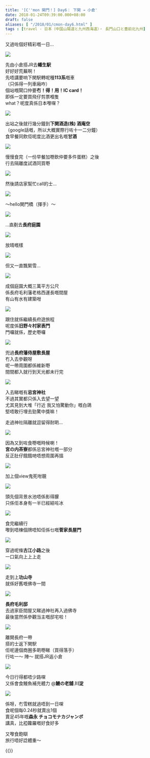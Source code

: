 ```yaml
---
title: '[C''mon 関門！] Day6： 下関 → 小倉'
date: 2018-01-24T09:39:00.000+08:00
draft: false
aliases: [ "/2018/01/cmon-day6.html" ]
tags : [travel - 日本（中国山陽道と九州西海道）・ 長門山口と豊前北九州]
---
```


又過咗個好精彩嘅一日...  

[![](https://c1.staticflickr.com/5/4605/39797387391_1fe97c575a_z.jpg)](https://c1.staticflickr.com/5/4605/39797387391_1fe97c575a_z.jpg)

先由小倉搭JR去**幡生駅**  
好好好荒蕪啊！  
先唔講要响下関駅轉呢種**113系**嘅車  
（只係得一列車廂咋）  
個站嘅閘口仲要**冇！得！用！IC card！**  
即係一定要買飛仔剪票嗰隻  
what？呢度真係日本嚟㗎？  

[![](https://c1.staticflickr.com/5/4610/39797462201_98305ff4f7_z.jpg)](https://c1.staticflickr.com/5/4610/39797462201_98305ff4f7_z.jpg)

出站之後就行幾分鐘到**下関酒造(株) 酒庵空**  
（google話嘅，所以大概實際行咗十一二分鐘）  
食早餐同飲佢呢度比酒更出名嘅**甘酒**  

[![](https://c1.staticflickr.com/5/4714/39087589474_d5ef2485a6_z.jpg)](https://c1.staticflickr.com/5/4714/39087589474_d5ef2485a6_z.jpg)

慢慢食完（一份早餐加嘢飲仲要多件蛋糕）之後  
行去隔離度試酒同買嘢  

[![](https://c1.staticflickr.com/5/4711/24927466057_22038ba01e_z.jpg)](https://c1.staticflickr.com/5/4711/24927466057_22038ba01e_z.jpg)

然後請店家幫忙call的士...  

[![](https://c1.staticflickr.com/5/4618/28019261309_84e8d3dd62_z.jpg)](https://c1.staticflickr.com/5/4618/28019261309_84e8d3dd62_z.jpg)

～hello関門橋（揮手）～  

[![](https://c1.staticflickr.com/5/4710/39087797194_07f15059ac_z.jpg)](https://c1.staticflickr.com/5/4710/39087797194_07f15059ac_z.jpg)

...直剷去**長府庭園**  

[![](https://c1.staticflickr.com/5/4711/39087796324_cb16d997d6_z.jpg)](https://c1.staticflickr.com/5/4711/39087796324_cb16d997d6_z.jpg)

放晴嘅樣  

[![](https://c1.staticflickr.com/5/4678/39087795464_6e94930ee8_z.jpg)](https://c1.staticflickr.com/5/4678/39087795464_6e94930ee8_z.jpg)

但又一直飄緊雪...  

[![](https://c1.staticflickr.com/5/4617/28019527209_ea33a155c3_z.jpg)](https://c1.staticflickr.com/5/4617/28019527209_ea33a155c3_z.jpg)

成個庭園大概三萬平方公尺  
係長府毛利藩老格西運長嘅間屋  
有山有水有建築咁  

[![](https://c1.staticflickr.com/5/4669/38899223245_03d44fef59_z.jpg)](https://c1.staticflickr.com/5/4669/38899223245_03d44fef59_z.jpg)

跟住就係繼續長府遊旅程  
呢度係**旧野々村家表門**  
門囉就係，歷史嘢囉  

[![](https://c1.staticflickr.com/5/4768/38907506455_ae6d3a0495_z.jpg)](https://c1.staticflickr.com/5/4768/38907506455_ae6d3a0495_z.jpg)

兜過**長府藩侍屋敷長屋**  
冇入去參觀呀  
呢一帶周圍都係維新嘢  
間間都入就行到天光都未行完  

[![](https://c1.staticflickr.com/5/4717/24936136777_efe2063bc2_z.jpg)](https://c1.staticflickr.com/5/4717/24936136777_efe2063bc2_z.jpg)

入去睇嘅有**忌宮神社**  
不過其實都只係入去望一望  
尤其見到大堆「行近 我又怕驚動你」嘅白鴿  
堅唔敢行埋去勁驚中獎嘛！  
  
走過神社隔離就逗留得耐啲...  

[![](https://c1.staticflickr.com/5/4756/24936311827_54501ed852_z.jpg)](https://c1.staticflickr.com/5/4756/24936311827_54501ed852_z.jpg)

因為又到咗食嘢嘅時候喇！  
**宮の内茶寮**都係忌宮神社嘅一部分  
反正肚仔餓餓哋唔想周圍再搵  

[![](https://c1.staticflickr.com/5/4630/39775030082_bfdcabd85f_z.jpg)](https://c1.staticflickr.com/5/4630/39775030082_bfdcabd85f_z.jpg)

加上個view鬼死咁靚  

[![](https://c1.staticflickr.com/5/4748/39096835034_28e5dbe627_z.jpg)](https://c1.staticflickr.com/5/4748/39096835034_28e5dbe627_z.jpg)

頭先個背景水池唔係影得朦  
只係佢本身有一半已經結咗冰  

[![](https://c1.staticflickr.com/5/4749/39775096442_001304806f_z.jpg)](https://c1.staticflickr.com/5/4749/39775096442_001304806f_z.jpg)

食完繼續行  
嚟到唔棟個牌唔知佢係乜嘅**菅家長屋門**  

[![](https://c1.staticflickr.com/5/4713/39806675751_c781fb1368_z.jpg)](https://c1.staticflickr.com/5/4713/39806675751_c781fb1368_z.jpg)

穿過呢條**古江小路**之後  
一口氣向上上上走  

[![](https://c1.staticflickr.com/5/4609/24936474077_fdba9caa69_z.jpg)](https://c1.staticflickr.com/5/4609/24936474077_fdba9caa69_z.jpg)

走到上**功山寺**  
就係好舊嘅佛寺一間  

[![](https://c1.staticflickr.com/5/4628/38908108155_5348ce44ce_z.jpg)](https://c1.staticflickr.com/5/4628/38908108155_5348ce44ce_z.jpg)

**長府毛利邸**  
去過家臣間屋又睇過神社再入過佛寺  
最後當然係參觀当主嘅邸宅啦！  

[![](https://c1.staticflickr.com/5/4707/39807087611_f957ef8e2c_z.jpg)](https://c1.staticflickr.com/5/4707/39807087611_f957ef8e2c_z.jpg)

離開長府一帶  
搭的士返下関駅  
佢呢邊個商圈多啲嘢睇（買得落手）  
行咗一～ 陣～ 就搭JR返小倉  

[![](https://c1.staticflickr.com/5/4667/38908392265_3ba9118ae5_z.jpg)](https://c1.staticflickr.com/5/4667/38908392265_3ba9118ae5_z.jpg)

今日行得都唔少路㗎  
又係會食鰻魚補充體力 @**鰻の老舖 川淀**  

[![](https://c1.staticflickr.com/5/4608/39807086861_a25c7f079f_z.jpg)](https://c1.staticflickr.com/5/4608/39807086861_a25c7f079f_z.jpg)

係呀，冇雪糕就過唔到一日㗎  
食呢個每0.24秒就賣出1個  
賣足45年嘅**森永 チョコモナカジャンボ**  
講真，比掗籮羅嘅好食好多  
  
  
又嚟食飽瞓  
旅行唔好諗體重～  
  

{{<kanmon>}}
